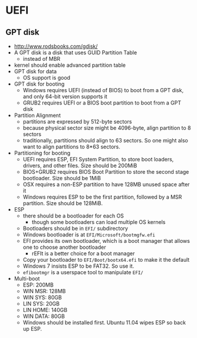 UEFI
====

## GPT disk

* <http://www.rodsbooks.com/gdisk/>
* A GPT disk is a disk that uses GUID Partition Table
  * instead of MBR
* kernel should enable advanced partition table
* GPT disk for data
  * OS support is good
* GPT disk for booting
  * Windows requires UEFI (instead of BIOS) to boot from a GPT disk, and only
    64-bit version supports it
  * GRUB2 requires UEFI or a BIOS boot partition to boot from a GPT disk
* Partition Alignment
  * partitions are expressed by 512-byte sectors
  * because physical sector size might be 4096-byte, align partition to 8 sectors
  * traditionally, partitions should align to 63 sectors.  So one might also
    want to align partitions to 8*63 sectors.
* Partitioning for booting
  * UEFI requires ESP, EFI System Partition, to store boot loaders, drivers, and
    other files.  Size should be 200MiB
  * BIOS+GRUB2 requires BIOS Boot Partition to store the second stage
    bootloader.  Size should be 1MiB
  * OSX requires a non-ESP partition to have 128MB unused space after it
  * Windows requires ESP to be the first partition, followed by a MSR partition.
    Size should be 128MiB.
* ESP
  * there should be a bootloader for each OS
    * though some bootloaders can load multiple OS kernels
  * Bootloaders should be in `EFI/` subdirectory
  * Windows bootloader is at `EFI/Microsoft/bootmgfw.efi`
  * EFI provides its own bootloader, which is a boot manager that allows one to
    choose another bootloader
    * rEFIt is a better choice for a boot manager
  * Copy your bootloader to `EFI/Boot/bootx64.efi` to make it the default
  * Windows 7 insists ESP to be FAT32.  So use it.
  * `efibootmgr` is a userspace tool to manipulate `EFI/`
* Multi-boot
  * ESP: 200MB
  * WIN MSR: 128MB
  * WIN SYS: 80GB
  * LIN SYS: 20GB
  * LIN HOME: 140GB
  * WIN DATA: 80GB
  * Windows should be installed first.  Ubuntu 11.04 wipes ESP so back up ESP.

